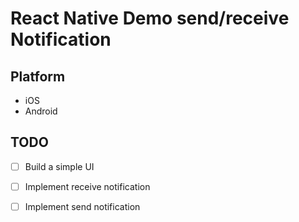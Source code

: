 # React Native Demo send/receive Notification

## Platform

- iOS
- Android

## TODO

- [ ] Build a simple UI

- [ ] Implement receive notification

- [ ] Implement send notification

